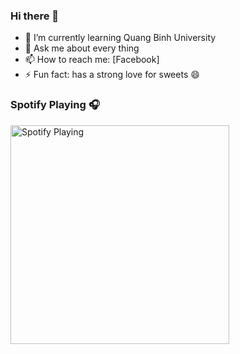 ### Hi there 👋
- 🌱 I’m currently learning Quang Binh University
- 💬 Ask me about every thing
- 📫 How to reach me: [Facebook]
- ⚡ Fun fact: has a strong love for sweets 😄

### Spotify Playing 🎧
[<img src="https://spotify-playing-git-master.j2teamnnl.vercel.app/api/spotify-playing" alt="Spotify Playing" width="350" />](https://open.spotify.com/track/7rjtRM1AgmmraeTTX8tofW?si=d0abd6567e7349d6)

<!--
**hoangthang870/hoangthang870** is a ✨ _special_ ✨ repository because its `README.md` (this file) appears on your GitHub profile.

Here are some ideas to get you started:

- 🔭 I’m currently working on ...
- 🌱 I’m currently learning ...
- 👯 I’m looking to collaborate on ...
- 🤔 I’m looking for help with ...
- 💬 Ask me about ...
- 📫 How to reach me: ...
- 😄 Pronouns: ...
- ⚡ Fun fact: ...
-->
